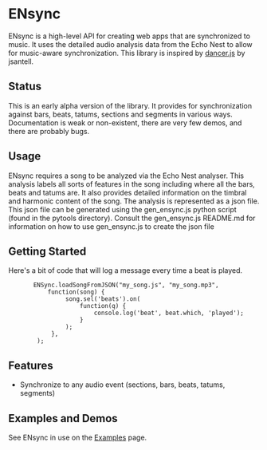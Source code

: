 # ENsync

ENsync is a high-level API for creating web apps that are synchronized to music.  It uses the detailed audio analysis data from the Echo Nest to allow for music-aware synchronization. This library is inspired by [dancer.js](http://jsantell.github.io/dancer.js/) by jsantell.

## Status
This is an early alpha version of the library. It provides for synchronization against bars, beats, tatums, sections and segments in various ways. Documentation is weak or non-existent, there are very few demos, and there are probably bugs.


## Usage
ENsync requires a song to be analyzed via the Echo Nest analyser. This analysis labels all sorts of features in the song including where all the bars, beats and tatums are. It also provides detailed information on the timbral and harmonic content of the song. The analysis is represented as a json file. This json file can be generated using the gen_ensync.js python script (found in the pytools directory). Consult the gen_ensync.js README.md for information on how to use gen_ensync.js to create the json file

## Getting Started
Here's a bit of code that will log a message every time a beat is played.

           ENSync.loadSongFromJSON("my_song.js", "my_song.mp3",
               function(song) {
                    song.sel('beats').on(
                        function(q) {
                        	console.log('beat', beat.which, 'played');
                        }
                    );
                },
            );            

## Features

 * Synchronize to any audio event (sections, bars, beats, tatums, segments)
 
## Examples and Demos
See ENsync in use on the [Examples](http://static.echonest.com/ensync/examples) page.
